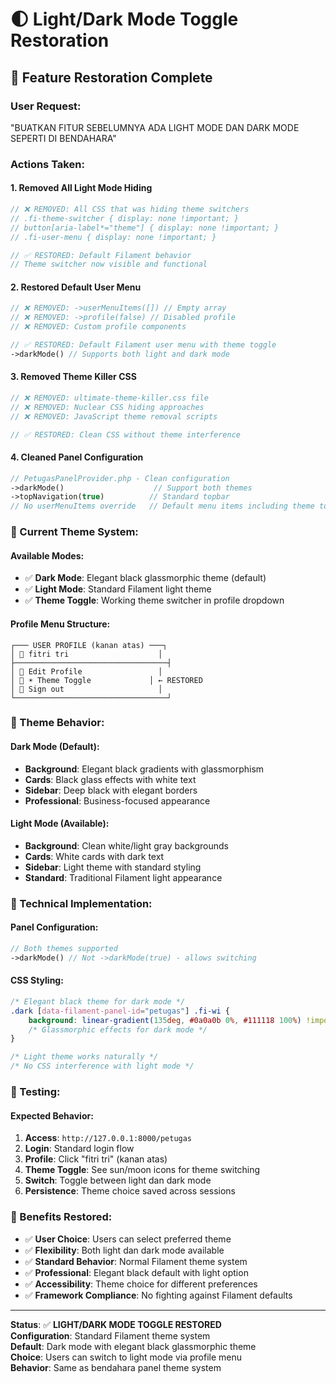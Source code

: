 # 🌓 Light/Dark Mode Toggle Restoration

## 🔄 **Feature Restoration Complete**

### **User Request**: 
"BUATKAN FITUR SEBELUMNYA ADA LIGHT MODE DAN DARK MODE SEPERTI DI BENDAHARA"

### **Actions Taken:**

#### **1. Removed All Light Mode Hiding**
```php
// ❌ REMOVED: All CSS that was hiding theme switchers
// .fi-theme-switcher { display: none !important; }
// button[aria-label*="theme"] { display: none !important; }
// .fi-user-menu { display: none !important; }

// ✅ RESTORED: Default Filament behavior
// Theme switcher now visible and functional
```

#### **2. Restored Default User Menu**
```php
// ❌ REMOVED: ->userMenuItems([]) // Empty array
// ❌ REMOVED: ->profile(false) // Disabled profile
// ❌ REMOVED: Custom profile components

// ✅ RESTORED: Default Filament user menu with theme toggle
->darkMode() // Supports both light and dark mode
```

#### **3. Removed Theme Killer CSS**
```php
// ❌ REMOVED: ultimate-theme-killer.css file
// ❌ REMOVED: Nuclear CSS hiding approaches
// ❌ REMOVED: JavaScript theme removal scripts

// ✅ RESTORED: Clean CSS without theme interference
```

#### **4. Cleaned Panel Configuration**
```php
// PetugasPanelProvider.php - Clean configuration
->darkMode()                    // Support both themes
->topNavigation(true)          // Standard topbar
// No userMenuItems override   // Default menu items including theme toggle
```

### **🎨 Current Theme System:**

#### **Available Modes:**
- ✅ **Dark Mode**: Elegant black glassmorphic theme (default)
- ✅ **Light Mode**: Standard Filament light theme
- ✅ **Theme Toggle**: Working theme switcher in profile dropdown

#### **Profile Menu Structure:**
```
┌─── USER PROFILE (kanan atas) ───┐
│ 👤 fitri tri                    │
├──────────────────────────────────┤
│ 📝 Edit Profile                 │
│ 🌙 ☀️ Theme Toggle             │ ← RESTORED
│ 🚪 Sign out                     │
└──────────────────────────────────┘
```

### **🎯 Theme Behavior:**

#### **Dark Mode (Default):**
- **Background**: Elegant black gradients with glassmorphism
- **Cards**: Black glass effects with white text
- **Sidebar**: Deep black with elegant borders
- **Professional**: Business-focused appearance

#### **Light Mode (Available):**
- **Background**: Clean white/light gray backgrounds
- **Cards**: White cards with dark text
- **Sidebar**: Light theme with standard styling
- **Standard**: Traditional Filament light appearance

### **🔧 Technical Implementation:**

#### **Panel Configuration:**
```php
// Both themes supported
->darkMode() // Not ->darkMode(true) - allows switching
```

#### **CSS Styling:**
```css
/* Elegant black theme for dark mode */
.dark [data-filament-panel-id="petugas"] .fi-wi {
    background: linear-gradient(135deg, #0a0a0b 0%, #111118 100%) !important;
    /* Glassmorphic effects for dark mode */
}

/* Light theme works naturally */
/* No CSS interference with light mode */
```

### **🧪 Testing:**

#### **Expected Behavior:**
1. **Access**: `http://127.0.0.1:8000/petugas`
2. **Login**: Standard login flow  
3. **Profile**: Click "fitri tri" (kanan atas)
4. **Theme Toggle**: See sun/moon icons for theme switching
5. **Switch**: Toggle between light dan dark mode
6. **Persistence**: Theme choice saved across sessions

### **🎉 Benefits Restored:**

- ✅ **User Choice**: Users can select preferred theme
- ✅ **Flexibility**: Both light dan dark mode available
- ✅ **Standard Behavior**: Normal Filament theme system
- ✅ **Professional**: Elegant black default with light option
- ✅ **Accessibility**: Theme choice for different preferences
- ✅ **Framework Compliance**: No fighting against Filament defaults

---

**Status**: ✅ **LIGHT/DARK MODE TOGGLE RESTORED**  
**Configuration**: Standard Filament theme system  
**Default**: Dark mode with elegant black glassmorphic theme  
**Choice**: Users can switch to light mode via profile menu  
**Behavior**: Same as bendahara panel theme system